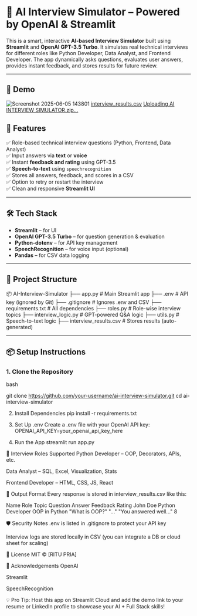 # 🎤 AI Interview Simulator – Powered by OpenAI & Streamlit

This is a smart, interactive **AI-based Interview Simulator** built using **Streamlit** and **OpenAI GPT-3.5 Turbo**. It simulates real technical interviews for different roles like Python Developer, Data Analyst, and Frontend Developer. The app dynamically asks questions, evaluates user answers, provides instant feedback, and stores results for future review.

---

## 🚀 Demo



![Screenshot 2025-06-05 143801](https://github.com/user-attachments/assets/7c7e47b6-261e-4bec-92ad-9624ca72bcef)
[interview_results.csv](https://github.com/user-attachments/files/20606970/interview_results.csv)
[Uploading AI INTERVIEW SIMULATOR.zip…]()





## 🧠 Features

✅ Role-based technical interview questions (Python, Frontend, Data Analyst)  
✅ Input answers via **text** or **voice**  
✅ Instant **feedback and rating** using GPT-3.5  
✅ **Speech-to-text** using `speechrecognition`  
✅ Stores all answers, feedback, and scores in a CSV  
✅ Option to retry or restart the interview  
✅ Clean and responsive **Streamlit UI**

---

## 🛠️ Tech Stack

- **Streamlit** – for UI
- **OpenAI GPT-3.5 Turbo** – for question generation & evaluation
- **Python-dotenv** – for API key management
- **SpeechRecognition** – for voice input (optional)
- **Pandas** – for CSV data logging

---

## 📁 Project Structure

📦 AI-Interview-Simulator
├── app.py # Main Streamlit app
├── .env # API key (ignored by Git)
├── .gitignore # Ignores .env and CSV
├── requirements.txt # All dependencies
├── roles.py # Role-wise interview topics
├── interview_logic.py # GPT-powered Q&A logic
├── utils.py # Speech-to-text logic
├── interview_results.csv # Stores results (auto-generated)


---

## 📦 Setup Instructions

### 1. Clone the Repository

bash

git clone https://github.com/your-username/ai-interview-simulator.git
cd ai-interview-simulator

2. Install Dependencies
pip install -r requirements.txt

4. Set Up .env
Create a .env file with your OpenAI API key:
OPENAI_API_KEY=your_openai_api_key_here

4. Run the App
streamlit run app.py

🎯 Interview Roles Supported
Python Developer – OOP, Decorators, APIs, etc.

Data Analyst – SQL, Excel, Visualization, Stats

Frontend Developer – HTML, CSS, JS, React

📑 Output Format
Every response is stored in interview_results.csv like this:

Name	Role	Topic	Question	Answer	Feedback	Rating
John Doe	Python Developer	OOP in Python	"What is OOP?"	"..."	"You answered well..."	8


🛡️ Security Notes
.env is listed in .gitignore to protect your API key

Interview logs are stored locally in CSV (you can integrate a DB or cloud sheet for scaling)

📜 License
MIT © [RITU PRIA]

🙌 Acknowledgements
OpenAI

Streamlit

SpeechRecognition

💡 Pro Tip: Host this app on Streamlit Cloud and add the demo link to your resume or LinkedIn profile to showcase your AI + Full Stack skills!


